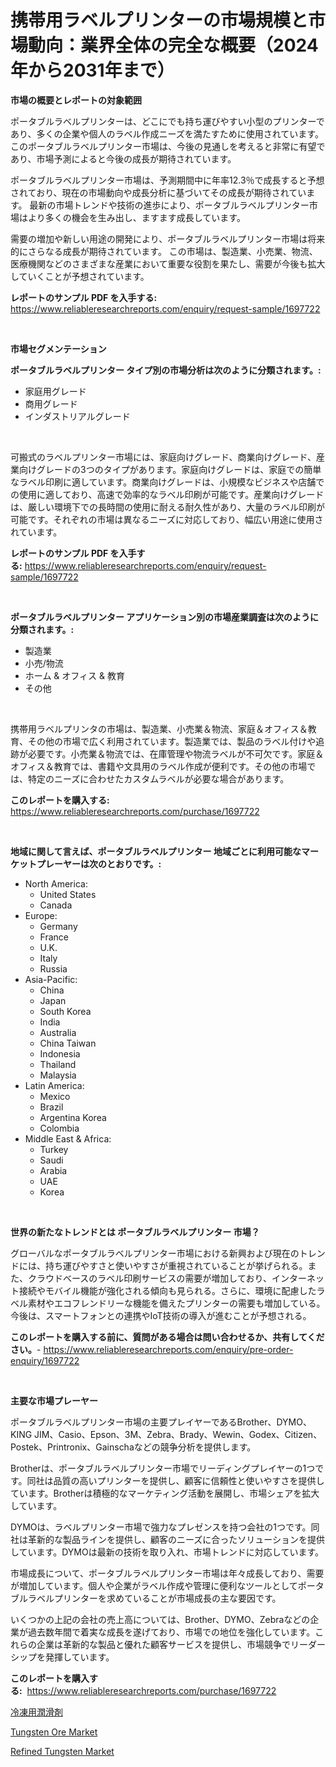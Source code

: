 <p><h1>携帯用ラベルプリンターの市場規模と市場動向：業界全体の完全な概要（2024年から2031年まで）</h1></p><p><strong>市場の概要とレポートの対象範囲</strong></p>
<p><p>ポータブルラベルプリンターは、どこにでも持ち運びやすい小型のプリンターであり、多くの企業や個人のラベル作成ニーズを満たすために使用されています。このポータブルラベルプリンター市場は、今後の見通しを考えると非常に有望であり、市場予測によると今後の成長が期待されています。</p><p>ポータブルラベルプリンター市場は、予測期間中に年率12.3％で成長すると予想されており、現在の市場動向や成長分析に基づいてその成長が期待されています。 最新の市場トレンドや技術の進歩により、ポータブルラベルプリンター市場はより多くの機会を生み出し、ますます成長しています。</p><p>需要の増加や新しい用途の開発により、ポータブルラベルプリンター市場は将来的にさらなる成長が期待されています。 この市場は、製造業、小売業、物流、医療機関などのさまざまな産業において重要な役割を果たし、需要が今後も拡大していくことが予想されています。</p></p>
<p><strong>レポートのサンプル PDF を入手する:</strong> <a href="https://www.reliableresearchreports.com/enquiry/request-sample/1697722">https://www.reliableresearchreports.com/enquiry/request-sample/1697722</a></p>
<p>&nbsp;</p>
<p><strong>市場セグメンテーション</strong></p>
<p><strong>ポータブルラベルプリンター タイプ別の市場分析は次のように分類されます。:</strong></p>
<p><ul><li>家庭用グレード</li><li>商用グレード</li><li>インダストリアルグレード</li></ul></p>
<p>&nbsp;</p>
<p><p>可搬式のラベルプリンター市場には、家庭向けグレード、商業向けグレード、産業向けグレードの3つのタイプがあります。家庭向けグレードは、家庭での簡単なラベル印刷に適しています。商業向けグレードは、小規模なビジネスや店舗での使用に適しており、高速で効率的なラベル印刷が可能です。産業向けグレードは、厳しい環境下での長時間の使用に耐える耐久性があり、大量のラベル印刷が可能です。それぞれの市場は異なるニーズに対応しており、幅広い用途に使用されています。</p></p>
<p><strong>レポートのサンプル PDF を入手する:</strong>&nbsp;<a href="https://www.reliableresearchreports.com/enquiry/request-sample/1697722">https://www.reliableresearchreports.com/enquiry/request-sample/1697722</a></p>
<p>&nbsp;</p>
<p><strong> ポータブルラベルプリンター アプリケーション別の市場産業調査は次のように分類されます。:</strong></p>
<p><ul><li>製造業</li><li>小売/物流</li><li>ホーム & オフィス & 教育</li><li>その他</li></ul></p>
<p>&nbsp;</p>
<p><p>携帯用ラベルプリンタの市場は、製造業、小売業＆物流、家庭＆オフィス＆教育、その他の市場で広く利用されています。製造業では、製品のラベル付けや追跡が必要です。小売業＆物流では、在庫管理や物流ラベルが不可欠です。家庭＆オフィス＆教育では、書籍や文具用のラベル作成が便利です。その他の市場では、特定のニーズに合わせたカスタムラベルが必要な場合があります。</p></p>
<p><strong>このレポートを購入する:</strong>&nbsp; <a href="https://www.reliableresearchreports.com/purchase/1697722">https://www.reliableresearchreports.com/purchase/1697722</a></p>
<p>&nbsp;</p>
<p><strong>地域に関して言えば、ポータブルラベルプリンター 地域ごとに利用可能なマーケットプレーヤーは次のとおりです。:</strong></p>
<p><ul>
    <li>
        North America:
        <ul>
            <li>United States</li>
            <li>Canada</li>
        </ul>
    </li>
    <li>
        Europe:
        <ul>
            <li>Germany</li>
            <li>France</li>
            <li>U.K.</li>
            <li>Italy</li>
            <li>Russia</li>
        </ul>
    </li>
    <li>
        Asia-Pacific:
        <ul>
            <li>China</li>
            <li>Japan</li>
            <li>South Korea</li>
            <li>India</li>
            <li>Australia</li>
            <li>China Taiwan</li>
            <li>Indonesia</li>
            <li>Thailand</li>
            <li>Malaysia</li>
        </ul>
    </li>
    <li>
        Latin America:
        <ul>
            <li>Mexico</li>
            <li>Brazil</li>
            <li>Argentina Korea</li>
            <li>Colombia</li>
        </ul>
    </li>
    <li>
        Middle East & Africa:
        <ul>
            <li>Turkey</li>
            <li>Saudi</li>
            <li>Arabia</li>
            <li>UAE</li>
            <li>Korea</li>
        </ul>
    </li>
    </ul></p>
<p>&nbsp;</p>
<p><strong>世界の新たなトレンドとは ポータブルラベルプリンター 市場？</strong></p>
<p><p>グローバルなポータブルラベルプリンター市場における新興および現在のトレンドには、持ち運びやすさと使いやすさが重視されていることが挙げられる。また、クラウドベースのラベル印刷サービスの需要が増加しており、インターネット接続やモバイル機能が強化される傾向も見られる。さらに、環境に配慮したラベル素材やエコフレンドリーな機能を備えたプリンターの需要も増加している。今後は、スマートフォンとの連携やIoT技術の導入が進むことが予想される。</p></p>
<p><strong>このレポートを購入する前に、質問がある場合は問い合わせるか、共有してください。</strong>- <a href="https://www.reliableresearchreports.com/enquiry/pre-order-enquiry/1697722">https://www.reliableresearchreports.com/enquiry/pre-order-enquiry/1697722</a></p>
<p>&nbsp;</p>
<p><strong>主要な市場プレーヤー</strong></p>
<p><p>ポータブルラベルプリンター市場の主要プレイヤーであるBrother、DYMO、KING JIM、Casio、Epson、3M、Zebra、Brady、Wewin、Godex、Citizen、Postek、Printronix、Gainschaなどの競争分析を提供します。</p><p>Brotherは、ポータブルラベルプリンター市場でリーディングプレイヤーの1つです。同社は品質の高いプリンターを提供し、顧客に信頼性と使いやすさを提供しています。Brotherは積極的なマーケティング活動を展開し、市場シェアを拡大しています。</p><p>DYMOは、ラベルプリンター市場で強力なプレゼンスを持つ会社の1つです。同社は革新的な製品ラインを提供し、顧客のニーズに合ったソリューションを提供しています。DYMOは最新の技術を取り入れ、市場トレンドに対応しています。</p><p>市場成長について、ポータブルラベルプリンター市場は年々成長しており、需要が増加しています。個人や企業がラベル作成や管理に便利なツールとしてポータブルラベルプリンターを求めていることが市場成長の主な要因です。</p><p>いくつかの上記の会社の売上高については、Brother、DYMO、Zebraなどの企業が過去数年間で着実な成長を遂げており、市場での地位を強化しています。これらの企業は革新的な製品と優れた顧客サービスを提供し、市場競争でリーダーシップを発揮しています。</p></p>
<p><strong>このレポートを購入する:</strong>&nbsp;&nbsp;<a href="https://www.reliableresearchreports.com/purchase/1697722">https://www.reliableresearchreports.com/purchase/1697722</a></p>
<p><p><a href="https://medium.com/@kaydenjohns1964/%E5%86%B7%E5%87%8D%E6%BD%A4%E6%BB%91%E6%B2%B9%E5%B8%82%E5%A0%B4%E3%81%AE%E6%B4%9E%E5%AF%9F-%E5%B8%82%E5%A0%B4%E3%83%88%E3%83%AC%E3%83%B3%E3%83%89-%E6%88%90%E9%95%B7-2024%E5%B9%B4%E3%81%8B%E3%82%892031%E5%B9%B4%E3%81%BE%E3%81%A7%E3%81%AE%E4%BA%88%E6%B8%AC-8441fa7f7926">冷凍用潤滑剤</a></p><p><a href="https://github.com/pjcfca/Market-Research-Report-List-1/blob/main/tungsten-ore-market.md">Tungsten Ore Market</a></p><p><a href="https://github.com/wusalecollins540tpqoz/Market-Research-Report-List-1/blob/main/refined-tungsten-market.md">Refined Tungsten Market</a></p></p>